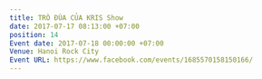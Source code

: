 ```yaml
---
title: TRÒ ĐÙA CỦA KRIS Show
date: 2017-07-17 08:13:00 +07:00
position: 14
Event date: 2017-07-18 00:00:00 +07:00
Venue: Hanoi Rock City
Event URL: https://www.facebook.com/events/1685570158150166/
---
```


